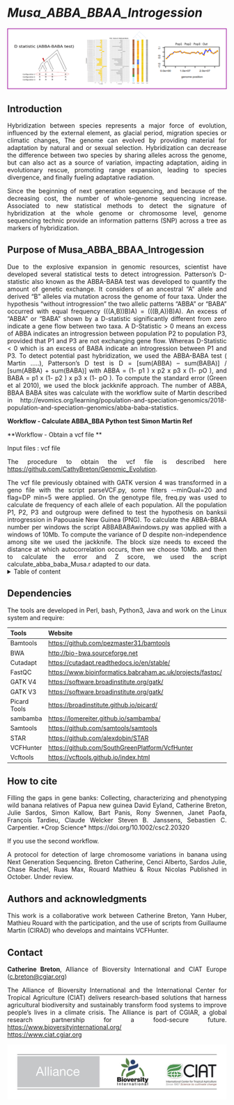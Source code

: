 # *Musa_ABBA_BBAA_Introgession*


![Banniere](images/ABBA_Test.png)


## Introduction

<div align="justify">
Hybridization between species represents a major force of evolution, influenced by the external element, as glacial period, migration species or climatic changes, The genome can evolved by providing material for adaptation by natural and or sexual selection. Hybridization can decrease the difference between two species by sharing alleles across the genome, but can also act as a source of variation, impacting adaptation, aiding in evolutionary rescue, promoting range expansion, leading to species divergence, and finally fueling adaptative radiation.  

Since the beginning of  next generation sequencing, and because of the decreasing cost,  the number of whole-genome sequencing increase. Associated to new statistical methods to detect the signature of hybridization at the whole genome or chromosome level, genome sequencing technic provide an information patterns (SNP) across a tree as markers of hybridization. 
<div>


Purpose of Musa_ABBA_BBAA_Introgession
--------------------------------------




<div align="justify">
Due to the explosive expansion in genomic resources, scientist have developed several statistical tests to detect introgression. Patterson’s D-statistic also known as the ABBA-BABA test was developed to quantify the amount of genetic exchange. It considers of an ancestral “A” allele  and derived “B” alleles via mutation across the genome of four taxa. Under the hypothesis  “without introgression” the two allelic patterns “ABBA” or “BABA” occurred with equal frequency (((A,B))B)A) = (((B,A))B)A). An excess of “ABBA” or “BABA” shown by a D-statistic significantly different from zero indicate a gene flow between two taxa. A D-Statistic > 0 means an excess of ABBA indicates an introgression between population P2 to population P3, provided that P1 and P3 are not exchanging gene flow. Whereas D-Statistic < 0 which is an excess of BABA indicate an introgression between P1 and P3. To detect potential past hybridization, we used the ABBA-BABA test ( Martin …..), Patterson’s D test is D = [sum(ABBA) – sum(BABA)] / [sum(ABBA) + sum(BABA)] with ABBA = (1- p1 ) x p2 x p3 x (1- pO ), and BABA = p1 x (1- p2 ) x p3 x (1- pO ). To compute the standard error (Green et al 2010), we used the block jackknife approach. The number of ABBA, BBAA BABA sites was calculate with the workflow suite of Martin described in http://evomics.org/learning/population-and-speciation-genomics/2018-population-and-speciation-genomics/abba-baba-statistics. 
<div>
  
  
**Workflow - Calculate ABBA_BBA Python test Simon Martin Ref**

**Workflow - Obtain a vcf file **

Input files : vcf file 

The procedure to obtain the vcf file is described here https://github.com/CathyBreton/Genomic_Evolution.


<div align="justify">
The vcf file previously obtained with GATK version 4 was transformed in a geno file with the script parseVCF.py, some filters --minQual=20 and flag=DP min=5 were applied. On the genotype file, freq.py was used to calculate de frequency of each allele of each population. All the population P1, P2, P3 and outgroup were defined to test the hypothesis on banksii introgression in Papouasie New Guinea (PNG). To calculate the ABBA-BBAA number per windows the script ABBABABAwindows.py was applied with a windows of 10Mb. To compute the variance of D despite non-independence among site we used the jackknife. The block size needs to exceed the distance at which autocorrelation occurs, then we choose 10Mb.  and then to calculate the error and Z score, we used the script calculate_abba_baba_Musa.r adapted to our data. 
<div>



<details>
<summary>Table of content</summary>

## Table of contents

- [**How to cite**](#How-to-cite)
- [**Introduction**](#Introduction)
  - ABBA_BBAA Test
  - Python Test
  - R Test
- [**Workflow - Calculate ABBA_BBA Python test**](#workflow---molecular-karyotype-analysis)
  - Input raw data
  - Read Quality check
  - **Step a : Mapping reads on the reference**
  - DNA Data
  - RNA Data
  - **Step b : Variant discovery**
- [**Workflow - Calculate ABBA_BBA R test**](#workflow---molecular-karyotype-analysis)
  - Merge datasets
  - Filter SNP dataset
  - Split VCF by chromosome
  - Generate molecular karyotype
- [**Authors and acknowledgments**](#authors-and-acknowledgment) 
- [**Contact**](#contact) 

</details>




Dependencies
------------
The tools are developed in Perl, bash, Python3, Java and work on the Linux system and require:

| Tools  | Website | Version |
| ------ | ------- | ------- |
| Bamtools      | https://github.com/pezmaster31/bamtools                         | bamtools/2.4.0 |
| BWA           | http://bio-bwa.sourceforge.net                                  | bwa/0.7.12 |
| Cutadapt      | https://cutadapt.readthedocs.io/en/stable/                      | cutadapt/2.10  |
| FastQC        | https://www.bioinformatics.babraham.ac.uk/projects/fastqc/      | FastQC/0.11.7 |
| GATK V4       | https://software.broadinstitute.org/gatk/                       | GenomeAnalysisTK/4.0.5.2 |
| GATK V3       | https://software.broadinstitute.org/gatk/                       | GenomeAnalysisTK/3.7-0   |
| Picard Tools  | https://broadinstitute.github.io/picard/                        | picard-tools/2.7.0   |
| sambamba      | https://lomereiter.github.io/sambamba/                          | sambamba/0.6.6 |
| Samtools      | https://github.com/samtools/samtools                            | samtools/1.2  |
| STAR          | https://github.com/alexdobin/STAR                               | STAR/2.5.0b |
| VCFHunter     | https://github.com/SouthGreenPlatform/VcfHunter                 |  |
| Vcftools      | https://vcftools.github.io/index.html                           | vcftools/0.1.14  |



How to cite
-----------
<div align="justify">
Filling the gaps in gene banks: Collecting, characterizing and phenotyping wild banana relatives of Papua new guinea David Eyland, Catherine Breton, Julie Sardos, Simon Kallow, Bart Panis, Rony Swennen, Janet Paofa, François Tardieu, Claude Welcker Steven B. Janssens, Sebastien C. Carpentier. *Crop Science* https://doi.org/10.1002/csc2.20320  
</div>

  
If you use the second workflow.
<div align="justify">
A protocol for detection of large chromosome variations in banana using Next Generation Sequencing. Breton Catherine, Cenci Alberto, Sardos Julie, Chase Rachel, Ruas Max, Rouard Mathieu & Roux Nicolas Published in October. Under review.
</div>

## Authors and acknowledgments

This work is a collaborative work between Catherine Breton, Yann Huber, Mathieu Rouard with the participation, and the use of scripts from Guillaume Martin (CIRAD) who develops and maintains VCFHunter.

## Contact

**Catherine Breton**, Alliance of Bioversity International and CIAT Europe (c.breton@cgiar.org)

The Alliance of Bioversity International and the International Center for Tropical Agriculture (CIAT)
delivers research-based solutions that harness agricultural biodiversity and sustainably transform
food systems to improve people’s lives in a climate crisis.
The Alliance is part of CGIAR, a global research partnership for a food-secure future.
https://www.bioversityinternational.org/       
https://www.ciat.cgiar.org



![Alliance](images/Alliance_logo_wide2.jpg)
